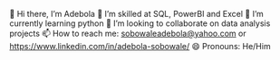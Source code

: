 👋 Hi there, I’m Adebola
👀 I’m skilled at SQL, PowerBI and Excel
🌱 I’m currently learning python
👯 I’m looking to collaborate on data analysis projects
📫 How to reach me: sobowaleadebola@yahoo.com or https://www.linkedin.com/in/adebola-sobowale/
😄 Pronouns: He/Him

<!--
**Sobowaleadebola/sobowaleadebola** is a ✨ _special_ ✨ repository because its `README.md` (this file) appears on your GitHub profile.


